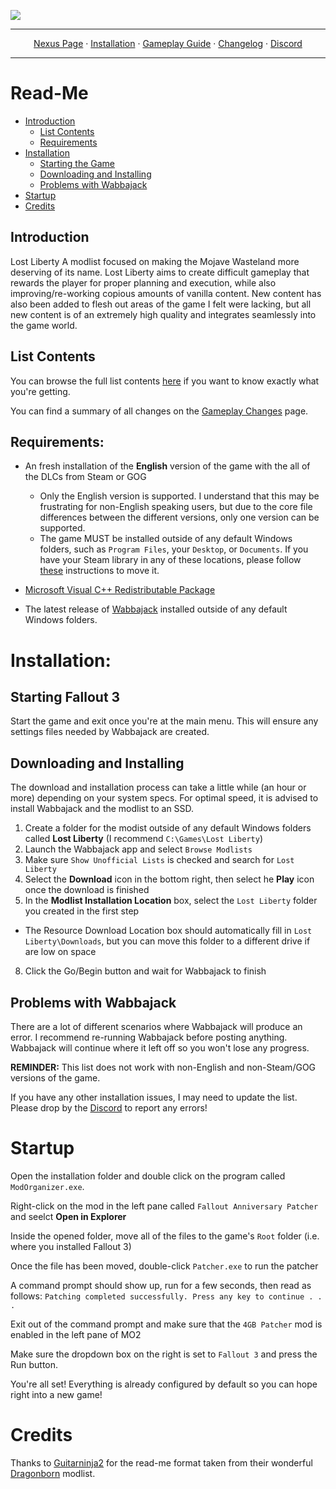 <a href="https://www.nexusmods.com/fallout3/mods/25686"><img src="https://staticdelivery.nexusmods.com/mods/120/images/25686/25686-1685047932-1567809472.png" target="_blank"></a>

---

<p align="center">
  <a href="https://www.nexusmods.com/fallout3/mods/25686">Nexus Page</a> ·
  <a href="README.md">Installation</a> ·
  <a href="GAMEPLAY.md">Gameplay Guide</a> ·
  <a href="CHANGELOG.md">Changelog</a> ·
  <a href="https://discord.gg/SZGAXZYtHf">Discord</a>
</p>

---

# Read-Me

- [Introduction](#introduction)
  - [List Contents](#list-contents)
  - [Requirements](#requirements)
- [Installation](#installation)
    - [Starting the Game](#starting-fallout-3)
    - [Downloading and Installing](#downloading-and-installing)
    - [Problems with Wabbajack](#problems-with-wabbajack)
- [Startup](#startup)
- [Credits](#credits)

## Introduction

Lost Liberty A modlist focused on making the Mojave Wasteland more deserving of its name. Lost Liberty aims to create difficult gameplay that rewards the player for proper planning and execution, while also improving/re-working copious amounts of vanilla content. New content has also been added to flesh out areas of the game I felt were lacking, but all new content is of an extremely high quality and integrates seamlessly into the game world.
## List Contents

You can browse the full list contents [here](https://loadorderlibrary.com/lists/lost-liberty) if you want to know exactly what you're getting.

You can find a summary of all changes on the [Gameplay Changes](GAMEPLAY.md) page.

## Requirements:

- An fresh installation of the **English** version of the game with the all of the DLCs from Steam or GOG
  * Only the English version is supported. I understand that this may be frustrating for non-English speaking users, but due to the core file differences between the different versions, only one version can be supported. 
  * The game MUST be installed outside of any default Windows folders, such as `Program Files`, your `Desktop`, or `Documents`. If you have your Steam library in any of these locations, please follow [these](https://github.com/LostDragonist/steam-library-setup-tool/wiki/Usage-Guide) instructions to move it.

- [Microsoft Visual C++ Redistributable Package](https://aka.ms/vs/16/release/vc_redist.x64.exe)

- The latest release of [Wabbajack](https://github.com/wabbajack-tools/wabbajack/releases) installed outside of any default Windows folders.

# Installation:

## Starting Fallout 3
Start the game and exit once you're at the main menu. This will ensure any settings files needed by Wabbajack are created.

## Downloading and Installing

The download and installation process can take a little while (an hour or more) depending on your system specs. For optimal speed, it is advised to install Wabbajack and the modlist to an SSD.

1. Create a folder for the modist outside of any default Windows folders called **Lost Liberty** (I recommend `C:\Games\Lost Liberty`) 
3. Launch the Wabbajack app and select `Browse Modlists`
4. Make sure `Show Unofficial Lists` is checked and search for `Lost Liberty`
5. Select the **Download** icon in the bottom right, then select he **Play** icon once the download is finished
7. In the **Modlist Installation Location** box, select the `Lost Liberty` folder you created in the first step
  * The Resource Download Location box should automatically fill in `Lost Liberty\Downloads`, but you can move this folder to a different drive if are low on space
8. Click the Go/Begin button and wait for Wabbajack to finish

## Problems with Wabbajack

There are a lot of different scenarios where Wabbajack will produce an error. I recommend re-running Wabbajack before posting anything. Wabbajack will continue where it left off so you won't lose any progress.

**REMINDER:** This list does not work with non-English and non-Steam/GOG versions of the game. 

If you have any other installation issues, I may need to update the list. Please drop by the [Discord](https://discord.gg/SZGAXZYtHf) to report any errors!

# Startup

Open the installation folder and double click on the program called `ModOrganizer.exe`.

Right-click on the mod in the left pane called `Fallout Anniversary Patcher` and seelct **Open in Explorer**

Inside the opened folder, move all of the files to the game's `Root` folder (i.e. where you installed Fallout 3)

Once the file has been moved, double-click `Patcher.exe` to run the patcher 

A command prompt should show up, run for a few seconds, then read as follows:
`Patching completed successfully.
Press any key to continue . . .`

Exit out of the command prompt and make sure that the `4GB Patcher` mod is enabled in the left pane of MO2

Make sure the dropdown box on the right is set to `Fallout 3` and press the Run button.

You're all set! Everything is already configured by default so you can hope right into a new game!

# Credits

Thanks to [Guitarninja2](https://github.com/Lost-Outpost/dragonborn/commits?author=Guitarninja2) for the read-me format taken from their wonderful [Dragonborn](https://github.com/Lost-Outpost/dragonborn) modlist.
